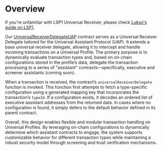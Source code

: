 # Overview

If you're unfamiliar with LSP1 Universal Receiver, please check [Lukso's guide on LSP1](https://github.com/lukso-network/LIPs/blob/main/LSPs/LSP-1-UniversalReceiver.md).

Our [UniversalReceiverDelegateUAP](https://github.com/yearone-io/universal-assistant-protocol/blob/main/contracts/UniversalReceiverDelegateUAP.sol)  contract serves as a Universal Receiver Delegate tailored for the Universal Assistant Protocol (UAP). It extends a base universal receiver delegate, allowing it to intercept and handle incoming transactions on a Universal Profile. The primary purpose is to dynamically evaluate transaction types and, based on on-chain configurations stored in the profile’s data, delegate the transaction processing to a series of "assistant" contracts—specifically, executive and screener assistants (coming soon).

When a transaction is received, the contract’s `universalReceiverDelegate` function is invoked. This function first attempts to fetch a type-specific configuration using a generated mapping key that incorporates the transaction’s `typeId`. If a configuration exists, it decodes an ordered list of executive assistant addresses from the returned data. In cases where no configuration is found, it simply defers to the default behavior defined in its parent contract.

Overall, this design enables flexible and modular transaction handling on Universal Profiles. By leveraging on-chain configurations to dynamically determine which assistant contracts to engage, the system supports customizable behavior for different transaction types while maintaining a robust security model through screening and trust verification mechanisms.
